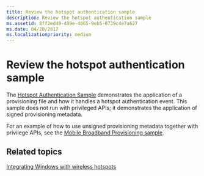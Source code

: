 ```yaml
---
title: Review the hotspot authentication sample
description: Review the hotspot authentication sample
ms.assetid: 8ff2ed49-489e-4865-9eb5-0739c4e7a627
ms.date: 04/20/2017
ms.localizationpriority: medium
---
```


# Review the hotspot authentication sample


The [Hotspot Authentication Sample](https://docs.microsoft.com/samples/microsoft/windows-universal-samples/hotspotauthentication/) demonstrates the application of a provisioning file and how it handles a hotspot authentication event. This sample does not run with privileged APIs; it demonstrates the application of signed provisioning metadata.

For an example of how to use unsigned provisioning metadata together with privilege APIs, see the [Mobile Broadband Provisioning sample](https://docs.microsoft.com/samples/microsoft/windows-universal-samples/mobilebroadband/).

## <span id="related_topics"></span>Related topics


[Integrating Windows with wireless hotspots](integrating-windows-with-wireless-hotspots.md)

 

 






